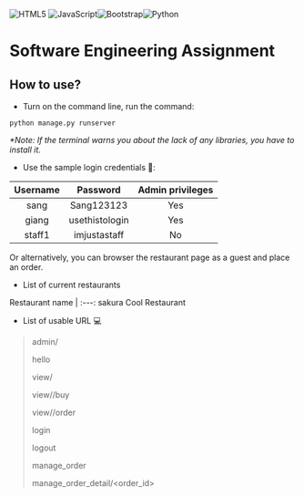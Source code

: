 ![HTML5](https://img.shields.io/badge/html5-%23E34F26.svg?style=for-the-badge&logo=html5&logoColor=white)	![JavaScript](https://img.shields.io/badge/javascript-%23323330.svg?style=for-the-badge&logo=javascript&logoColor=%23F7DF1E)![Bootstrap](https://img.shields.io/badge/bootstrap-%23563D7C.svg?style=for-the-badge&logo=bootstrap&logoColor=white)![Python](https://img.shields.io/badge/python-3670A0?style=for-the-badge&logo=python&logoColor=ffdd54)

# Software Engineering Assignment
## How to use?
- Turn on the command line, run the command:
```
python manage.py runserver
```
*\*Note: If the terminal warns you about the lack of any libraries, you have to install it.*

- Use the sample login credentials 🔐:

Username | Password | Admin privileges
| :---: | :---: | :---:
sang  | Sang123123 | Yes
giang  | usethistologin | Yes
staff1 | imjustastaff | No

Or alternatively, you can browser the restaurant page as a guest and place an order.

- List of current restaurants

Restaurant name
| :---:
sakura 
Cool Restaurant

- List of usable URL 💻
> admin/
> 
> hello
> 
> view/<restname>
>  
> view/<restname>/buy
> 
> view/<restname>/order
>
> login
>
> logout
>
> manage_order
>
> manage_order_detail/<order_id>
